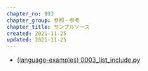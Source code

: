 ```yaml
---
chapter_no: 993
chapter_group: 参照・参考
chapter_title: サンプルソース
created: 2021-11-25
updated: 2021-11-25
---
```

- [(language-examples) 0003_list_include.py](https://github.com/fumokmm/language-examples/blob/main/Python/0003_list_include.py)
